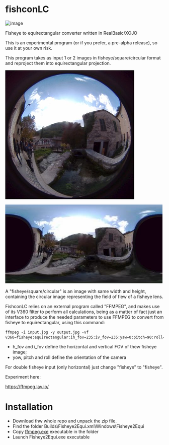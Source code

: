 # fishconLC

![image](https://user-images.githubusercontent.com/1620953/126903606-7388236b-1886-4949-999b-d94ad566ea13.png)

Fisheye to equirectangular converter written in RealBasic/XOJO

This is an experimental program (or if you prefer, a pre-alpha release), so use it at your own risk.

This program takes as input 1 or 2 images in fisheye/square/circular format and reproject them into equirectangular projection.

![Fisheye](https://github.com/jumpjack/fishconLC/blob/main/001-mini.jpg)

![Equirect](https://github.com/jumpjack/fishconLC/blob/main/001-pano1.jpg)
          
A "fisheye/square/circular" is an image with same width and height, containing the circular image representing the field of fiew of a fisheye lens.

FishconLC  relies on an external program called "FFMPEG", and makes use of its V360 filter to perform all calculations, being as a matter of fact just an interface to produce the needed parameters to use FFMPEG to convert from fisheye to equirectangular, using this command:

    ffmpeg -i input.jpg -y output.jpg -vf v360=fisheye:equirectangular:ih_fov=235:iv_fov=235:yaw=0:pitch=90:roll=0

 - h_fov and i_fov define the horizontal and vertical FOV of thew fisheye image;
 - yow, pitch and roll define the orientation of the camera

For double fisheye input (only horizontal) just change "fisheye" to "fisheye".

Experiment here:

https://ffmpeg.lav.io/


# Installation

- Download thw whole repo and unpack the zip file.
- Find the folder Builds\Fisheye2Equi.xml\Windows\Fisheye2Equi
- Copy [ffmpeg.exe](https://www.ffmpeg.org/) executable in the folder
- Launch Fisheye2Equi.exe executable
